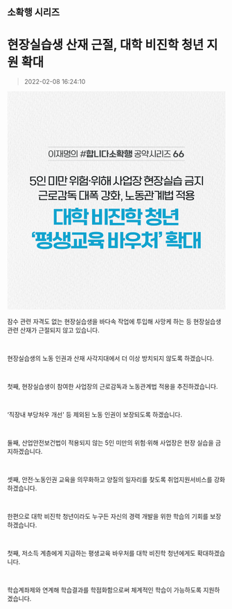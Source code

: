 ## 소확행 시리즈
# 현장실습생 산재 근절, 대학 비진학 청년 지원 확대
> 2022-02-08 16:24:10

![현장실습생 산재 근절, 대학 비진학 청년 지원 확대](./220208245590.png)


잠수 관련 자격도 없는 현장실습생을 바다속 작업에 투입해 사망케 하는 등 현장실습생 관련 산재가 근절되지 않고 있습니다.

​

현장실습생의 노동 인권과 산재 사각지대에서 더 이상 방치되지 않도록 하겠습니다.

​

첫째, 현장실습생이 참여한 사업장의 근로감독과 노동관계법 적용을 추진하겠습니다.

​

‘직장내 부당처우 개선' 등 제외된 노동 인권이 보장되도록 하겠습니다.

​

둘째, 산업안전보건법이 적용되지 않는 5인 미만의 위험·위해 사업장은 현장 실습을 금지하겠습니다.

​

셋째, 안전·노동인권 교육을 의무화하고 양질의 일자리를 찾도록 취업지원서비스를 강화하겠습니다.

​

한편으로 대학 비진학 청년이라도 누구든 자신의 경력 개발을 위한 학습의 기회를 보장하겠습니다.

​

첫째, 저소득 계층에게 지급하는 평생교육 바우처를 대학 비진학 청년에게도 확대하겠습니다.

​

학습계좌제와 연계해 학습결과를 학점화함으로써 체계적인 학습이 가능하도록 지원하겠습니다.